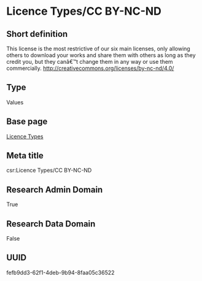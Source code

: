 # Licence Types/CC BY-NC-ND
## Short definition
This license is the most restrictive of our six main licenses, only allowing others to download your works and share them with others as long as they credit you, but they canâ€™t change them in any way or use them commercially. http://creativecommons.org/licenses/by-nc-nd/4.0/
## Type
Values
## Base page
[Licence Types](https://github.com/EuroCRIS/CASRAI-Dictionairies/blob/main/Objects/Licence%20Types.md)
## Meta title
csr:Licence Types/CC BY-NC-ND
## Research Admin Domain
True
## Research Data Domain
False
## UUID
fefb9dd3-62f1-4deb-9b94-8faa05c36522
